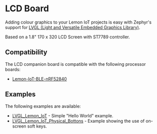 # LCD Board

Adding colour graphics to your Lemon IoT projects is easy with Zephyr's support for [LVGL (Light and Versatile Embedded Graphics Library)](https://lvgl.io/).

Based on a 1.8" 170 x 320 LCD Screen with ST7789 controller.

## Compatibility

The LCD companion board is compatible with the following processor boards:
* [Lemon-IoT-BLE-nRF52840](https://github.com/aaron-mohtar-co/Lemon-IoT-BLE-nRF52840)
  
## Examples

The following examples are available:

* [LVGL_Lemon_IoT](https://github.com/aaron-mohtar-co/Lemon-IoT-Accessories/tree/main/LCD-Board/Example/LVGL_Lemon_IoT) - Simple "Hello World" example.
* [LVGL_Lemon_IoT_Physical_Bottons](https://github.com/aaron-mohtar-co/Lemon-IoT-Accessories/tree/main/LCD-Board/Example/LVGL_Lemon_IoT_Physical_Buttons) - Example showing the use of on-screen soft keys.
